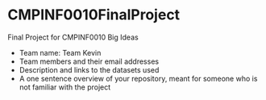 # CMPINF0010FinalProject
Final Project for CMPINF0010 Big Ideas


- Team name: Team Kevin
- Team members and their email addresses
- Description and links to the datasets used
- A one sentence overview of your repository, meant for someone who is not familiar with the project
